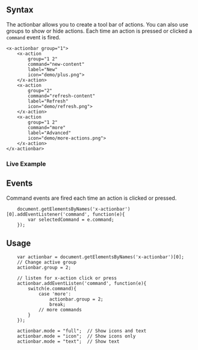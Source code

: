 
## Syntax

The actionbar allows you to create a tool bar of actions.  You can also use groups to show or hide actions.  Each time an action is pressed or clicked a ```command``` event is fired.

```
<x-actionbar group="1">
	<x-action 
		group="1 2"
		command="new-content" 
		label="New" 
		icon="demo/plus.png">
	</x-action>
	<x-action
		group="2"
		command="refresh-content" 
		label="Refresh" 
		icon="demo/refresh.png">
	</x-action>
	<x-action
		group="1 2"
		command="more" 
		label="Advanced" 
		icon="demo/more-actions.png">
	</x-action>
</x-actionbar>
```


### Live Example
<x-actionbar group="1">
	<x-action 
		group="1"
		command="new-content" 
		label="New" 
		icon="demo/plus.png">
	</x-action>
	<x-action
		group="1"
		command="refresh-content" 
		label="Refresh" 
		icon="demo/refresh.png">
	</x-action>
</x-actionbar>

## Events
Command events are fired each time an action is clicked or pressed.

```
	document.getElementsByNames('x-actionbar')[0].addEventListener('command', function(e){
		var selectedCommand = e.command;
	});

```

## Usage

```
	var actionbar = document.getElementsByNames('x-actionbar')[0];
	// Change active group
	actionbar.group = 2;

	// listen for x-action click or press
	actionbar.addEventListen('command', function(e){
		switch(e.command){
			case 'more':
				actionbar.group = 2;
				break;
			// more commands
		}
	});

	actionbar.mode = "full";  // Show icons and text
	actionbar.mode = "icon";  // Show icons only
	actionbar.mode = "text";  // Show text

```


